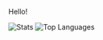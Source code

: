 Hello!

<img src="https://github-readme-stats.vercel.app/api?username=PolishBoiYT&show_icons=true&theme=radical" alt="Stats" /> <img src="https://github-readme-stats.vercel.app/api/top-langs/?username=PolishBoiYT&layout=compact&theme=radical" alt="Top Languages" />
